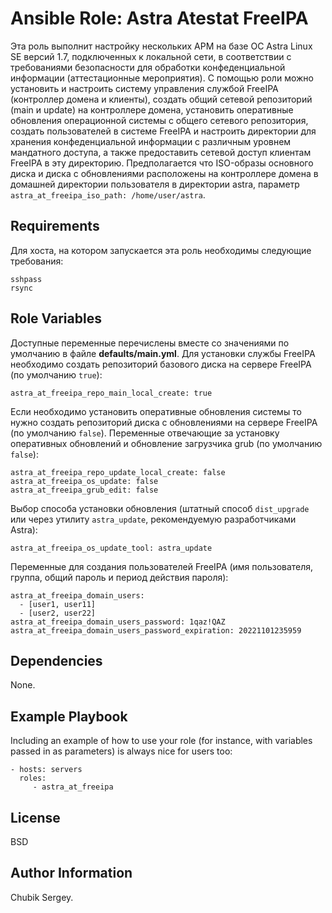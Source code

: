 Ansible Role: Astra Atestat FreeIPA
=========

Эта роль выполнит настройку нескольких АРМ на базе ОС Astra Linux SE версий 1.7, подключенных к локальной сети, в соответствии с требованиями безопасности для обработки конфеденциальной информации (аттестационные мероприятия). С помощью роли можно установить и настроить систему управления службой FreeIPA (контроллер домена и клиенты), создать общий сетевой репозиторий (main и update) на контроллере домена, установить оперативные обновления операционной системы с общего сетевого репозитория, создать пользователей в системе FreeIPA и настроить директории для хранения конфеденциальной информации с различным уровнем мандатного доступа, а также предоставить сетевой доступ клиентам FreeIPA в эту директорию. Предполагается что ISO-образы основного диска и диска с обновлениями расположены на контроллере домена в домашней директории пользователя в директории astra, параметр `astra_at_freeipa_iso_path: /home/user/astra`.

Requirements
------------

Для хоста, на котором запускается эта роль необходимы следующие требования:
```
sshpass
rsync
```

Role Variables
--------------

Доступные переменные перечислены вместе со значениями по умолчанию в файле **defaults/main.yml**.
Для установки службы FreeIPA необходимо создать репозиторий базового диска на сервере FreeIPA (по умолчанию `true`):
```
astra_at_freeipa_repo_main_local_create: true
```
Если необходимо установить оперативные обновления системы то нужно создать репозиторий диска с обновлениями на сервере FreeIPA (по умолчанию `false`). Переменные отвечающие за установку оперативных обновлений и обновление загрузчика grub (по умолчанию `false`):
```
astra_at_freeipa_repo_update_local_create: false
astra_at_freeipa_os_update: false
astra_at_freeipa_grub_edit: false
```
Выбор способа установки обновления (штатный способ `dist_upgrade` или через утилиту `astra_update`, рекомендуемую разработчиками Astra):
```
astra_at_freeipa_os_update_tool: astra_update
```
Переменные для создания пользователей FreeIPA (имя пользователя, группа, общий пароль и период действия пароля):
```
astra_at_freeipa_domain_users: 
  - [user1, user11]
  - [user2, user22]
astra_at_freeipa_domain_users_password: 1qaz!QAZ
astra_at_freeipa_domain_users_password_expiration: 20221101235959
```

Dependencies
------------

None.

Example Playbook
----------------

Including an example of how to use your role (for instance, with variables passed in as parameters) is always nice for users too:

    - hosts: servers
      roles:
         - astra_at_freeipa

License
-------

BSD

Author Information
------------------

Chubik Sergey.
